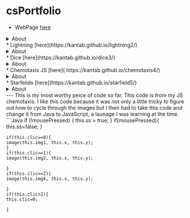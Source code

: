 # csPortfolio

* WebPage [here](https://kantab.github.io/testWeb/)
<details>
<summary>About</summary>
<br>
This project was desgined to give an introduction to HTML and JS. This was the first web page I made. 
The hardest part was understanding a new launage.
 </br>
</details>
* Lightning [here](https://kantab.github.io/lightning2/)
<details>
<summary>About</summary>
<br>
This project was desgined to practice using Math.random. The hardest part for the project was figuring out the layout of where the lighting starts and ends.
 </br>
</details>
* Dice [here](https://kantab.github.io/dice3/)
<details>
<summary>About</summary>
<br>
The project goal was to display dice on the screen and out put their sum. This was my favorite project beacuse I was able to put my own creative spin on it. I displayed the dice as a game where you would win if your sum of 3 dice was 3, or if all 3 numbers were the same.
 </br>
</details>
* Chemotaxis JS [here]( https://kantab.github.io/chemotaxis4/)
<details>
<summary>About</summary>
<br>
The project was desgined to learn a bit more with arrylist. The hardest part of this project was once I was complete I converted the code into JavaScript. This was the first time I had worked with JavaScript. 
 </br>
</details>
* Starfeilds [here](https://kantab.github.io/starfield5/)
<details>
<summary>About</summary>
<br>
This project was by far the hardest for me to understand. I had a hard time understaning how th objects were to be displayed on the screen and the angle in which they moved. I had to partner up with other class mates so they could show me how it worked.
 </br>
</details>
---
 This is my most worthy peice of code so far. This code is from my JS chemotaxis. I like this code because it was not only a little tricky to figure out how to cycle through the images but I then had to take this code and change it from Java to JavaScript, a launage I was learning at the time.
```Java
 if (!mousePressed) {
    this.ss = true;
  }
  if(mousePressed){
    this.ss=false;
  }
  
    
    if(this.clic==0){
    image(this.img1, this.x, this.y);
    }
    if(this.clic==1){
    image(this.img2, this.x, this.y);
    
    }
    if(this.clic==2){
    image(this.img4, this.x, this.y);
    
    }
    if(this.clic>2){
    this.clic=0;
    
    }
    

```
